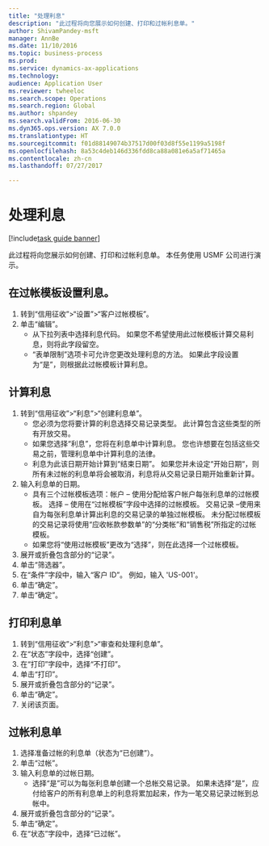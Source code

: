```yaml
--- 
title: "处理利息"
description: "此过程将向您展示如何创建、打印和过帐利息单。"
author: ShivamPandey-msft
manager: AnnBe
ms.date: 11/10/2016
ms.topic: business-process
ms.prod: 
ms.service: dynamics-ax-applications
ms.technology: 
audience: Application User
ms.reviewer: twheeloc
ms.search.scope: Operations
ms.search.region: Global
ms.author: shpandey
ms.search.validFrom: 2016-06-30
ms.dyn365.ops.version: AX 7.0.0
ms.translationtype: HT
ms.sourcegitcommit: f01d88149074b37517d00f03d8f55e1199a5198f
ms.openlocfilehash: 8a53c4deb146d336fdd8ca88a081e6a5af71465a
ms.contentlocale: zh-cn
ms.lasthandoff: 07/27/2017

---
```

# <a name="process-interest"></a>处理利息

[!include[task guide banner](../../includes/task-guide-banner.md)]

此过程将向您展示如何创建、打印和过帐利息单。 本任务使用 USMF 公司进行演示。


## <a name="set-up-interest-on-the-posting-profile"></a>在过帐模板设置利息。
1. 转到“信用征收”>“设置”>“客户过帐模板”。
2. 单击“编辑”。
    * 从下拉列表中选择利息代码。 如果您不希望使用此过帐模板计算交易利息，则将此字段留空。  
    * “表单限制”选项卡可允许您更改处理利息的方法。 如果此字段设置为“是”，则根据此过帐模板计算利息。  

## <a name="calculate-interest"></a>计算利息
1. 转到“信用征收”>“利息”>“创建利息单”。
    * 您必须为您将要计算的利息选择交易记录类型。 此计算包含这些类型的所有开放交易。  
    * 如果您选择“利息”，您将在利息单中计算利息。 您也许想要在包括这些交易之前，管理利息单中计算利息的法律。  
    * 利息为此该日期开始计算到“结束日期”。 如果您并未设定“开始日期“，则所有未过帐的利息单将会被取消，利息将从交易记录日期开始重新计算。  
2. 输入利息单的日期。
    * 具有三个过帐模板选项：帐户 – 使用分配给客户帐户每张利息单的过帐模板。   选择 – 使用在“过帐模板”字段中选择的过帐模板。   交易记录 –使用来自为每张利息单计算出利息的交易记录的单独过帐模板。 未分配过帐模板的交易记录将使用“应收帐款参数单”的“分类帐”和“销售税”所指定的过帐模板。  
    * 如果您将“使用过帐模板”更改为“选择”，则在此选择一个过帐模板。  
3. 展开或折叠包含部分的“记录”。
4. 单击“筛选器”。
5. 在“条件”字段中，输入“客户 ID”。 例如，输入 'US-001'。
6. 单击“确定”。
7. 单击“确定”。

## <a name="print-interest-notes"></a>打印利息单
1. 转到“信用征收”>“利息”>“审查和处理利息单”。
2. 在“状态”字段中，选择“创建”。
3. 在“打印”字段中，选择“不打印”。
4. 单击“打印”。
5. 展开或折叠包含部分的“记录”。
6. 单击“确定”。
7. 关闭该页面。

## <a name="post-the-interest-note"></a>过帐利息单
1. 选择准备过帐的利息单（状态为“已创建”）。
2. 单击“过帐”。
3. 输入利息单的过帐日期。
    * 选择“是”可以为每张利息单创建一个总帐交易记录。     如果未选择“是”，应付给客户的所有利息单上的利息将累加起来，作为一笔交易记录过帐到总帐中。  
4. 展开或折叠包含部分的“记录”。
5. 单击“确定”。
6. 在“状态”字段中，选择“已过帐”。


